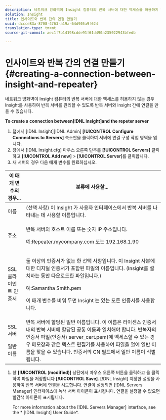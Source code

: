 ```yaml
---
description: 네트워크 방화벽이 Insight 컴퓨터의 반복 서버에 대한 액세스를 허용하지 않는 경우 Insight를 사용하여 반복 서버를 관리할 수 있도록 반복 서버와 Insight 간에 연결을 만들 수 있습니다.
solution: Insight
title: 인사이트와 반복 간의 연결 만들기
uuid: dccce83a-8708-4763-a19a-64d905a9f624
translation-type: tm+mt
source-git-commit: aec1f7b14198cdde91f61d490a235022943bfedb

---
```



# 인사이트와 반복 간의 연결 만들기{#creating-a-connection-between-insight-and-repeater}

네트워크 방화벽이 Insight 컴퓨터의 반복 서버에 대한 액세스를 허용하지 않는 경우 Insight를 사용하여 반복 서버를 관리할 수 있도록 반복 서버와 Insight 간에 연결을 만들 수 있습니다.

**To create a connection between[!DNL Insight]and the repeter server**

1. 탭에서 [!DNL Insight][!DNL Admin] **[!UICONTROL Configure Connections to Servers]** 축소판을 클릭하여 서버에 연결 구성 작업 영역을 엽니다.
1. 창에서 [!DNL Insight.cfg] 마우스 오른쪽 단추를 **[!UICONTROL Servers]** 클릭하고 **[!UICONTROL Add new]** > **[!UICONTROL Server]**&#x200B;를 클릭합니다.
1. 새 서버의 경우 다음 매개 변수를 완료하십시오.

<table id="table_DD79587255134B5A888A0F57CF10E5B0"> 
 <thead> 
  <tr> 
   <th colname="col1" class="entry"> 이 매개 변수의 경우... </th> 
   <th colname="col2" class="entry"> 분류에 사용할... </th> 
  </tr> 
 </thead>
 <tbody> 
  <tr> 
   <td colname="col1">  이름  </td> 
   <td colname="col2">(선택 사항) 이 Insight <span class="keyword"> 가</span> 사용자 인터페이스에서 반복 서버를 나타내는 데 사용할 이름입니다. </td> 
  </tr> 
  <tr> 
   <td colname="col1"> 주소 </td> 
   <td colname="col2"> <p>반복 서버의 호스트 이름 또는 숫자 IP 주소입니다. </p> <p>예:Repeater.mycompany.com <span class="filepath"></span> 또는 192.168.1.90 </p> </td> 
  </tr> 
  <tr> 
   <td colname="col1"> SSL 클라이언트 인증서 </td> 
   <td colname="col2"> <p>둘 이상의 인증서가 없는 한 선택 사항입니다. 이 Insight 사본에 대한 디지털 인증서가 포함된 파일의 <span class="keyword"> 이름입니다</span>. (Insight를 설치하는 동안 다운로드한 <span class="keyword"> 파일입니다</span>.) </p> <p>예:Samantha <span class="filepath"> Smith.pem</span></p> <p>이 매개 변수를 비워 두면 Insight <span class="keyword"> 는</span> 있는 모든 인증서를 사용합니다. </p> </td> 
  </tr> 
  <tr> 
   <td colname="col1"> <p>SSL 서버 </p> <p>일반 이름 </p> </td> 
   <td colname="col2">반복 서버에 할당된 일반 이름입니다. 이 이름은 라이센스 인증서 내의 반복 서버에 할당된 공통 이름과 일치해야 합니다. 반복자의 인증서 파일(인증서\<span class="filepath"> server_cert.pem</span>)에 액세스할 수 있는 경우 메모장과 같은 텍스트 편집기를 사용하여 파일을 열어 일반 이름을 찾을 수 있습니다. 인증서의 CN 필드에서 일반 이름이 식별됩니다. </td> 
  </tr> 
 </tbody> 
</table>

1. 창 **[!UICONTROL (modified)]** 상단에서 마우스 오른쪽 버튼을 클릭하고 을 클릭하여 파일을 저장합니다 **[!UICONTROL Save]**. [!DNL Insight] 지정한 설정을 사용하여 반복 서버에 연결을 시도합니다. 연결이 설정되면 [!DNL Servers Manager] 인터페이스에 녹색 서버 아이콘이 표시됩니다. 연결을 설정할 수 없으면 빨간색 아이콘이 표시됩니다.

   For more information about the [!DNL Servers Manager] interface, see the * [!DNL Insight] User Guide*.


